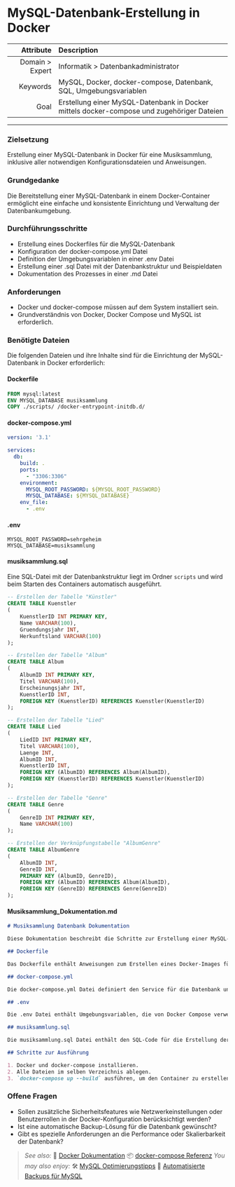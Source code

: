 # MySQL-Datenbank-Erstellung in Docker

|Attribute|Description|
|--:|:--|
|Domain > Expert|Informatik > Datenbankadministrator|
|Keywords|MySQL, Docker, docker-compose, Datenbank, SQL, Umgebungsvariablen|
|Goal|Erstellung einer MySQL-Datenbank in Docker mittels docker-compose und zugehöriger Dateien|

---

### Zielsetzung

Erstellung einer MySQL-Datenbank in Docker für eine Musiksammlung, inklusive aller notwendigen Konfigurationsdateien und Anweisungen.

### Grundgedanke

Die Bereitstellung einer MySQL-Datenbank in einem Docker-Container ermöglicht eine einfache und konsistente Einrichtung und Verwaltung der Datenbankumgebung.

### Durchführungsschritte

- Erstellung eines Dockerfiles für die MySQL-Datenbank
- Konfiguration der docker-compose.yml Datei
- Definition der Umgebungsvariablen in einer .env Datei
- Erstellung einer .sql Datei mit der Datenbankstruktur und Beispieldaten
- Dokumentation des Prozesses in einer .md Datei

### Anforderungen

- Docker und docker-compose müssen auf dem System installiert sein.
- Grundverständnis von Docker, Docker Compose und MySQL ist erforderlich.

### Benötigte Dateien

Die folgenden Dateien und ihre Inhalte sind für die Einrichtung der MySQL-Datenbank in Docker erforderlich:

#### Dockerfile

```dockerfile
FROM mysql:latest
ENV MYSQL_DATABASE musiksammlung
COPY ./scripts/ /docker-entrypoint-initdb.d/
```

#### docker-compose.yml

```yaml
version: '3.1'

services:
  db:
    build: .
    ports:
      - "3306:3306"
    environment:
      MYSQL_ROOT_PASSWORD: ${MYSQL_ROOT_PASSWORD}
      MYSQL_DATABASE: ${MYSQL_DATABASE}
    env_file:
      - .env
```

#### .env

```env
MYSQL_ROOT_PASSWORD=sehrgeheim
MYSQL_DATABASE=musiksammlung
```

#### musiksammlung.sql

Eine SQL-Datei mit der Datenbankstruktur liegt im Ordner `scripts` und wird beim Starten des Containers automatisch ausgeführt.

```sql
-- Erstellen der Tabelle "Künstler"
CREATE TABLE Kuenstler
(
    KuenstlerID INT PRIMARY KEY,
    Name VARCHAR(100),
    Gruendungsjahr INT,
    Herkunftsland VARCHAR(100)
);

-- Erstellen der Tabelle "Album"
CREATE TABLE Album
(
    AlbumID INT PRIMARY KEY,
    Titel VARCHAR(100),
    Erscheinungsjahr INT,
    KuenstlerID INT,
    FOREIGN KEY (KuenstlerID) REFERENCES Kuenstler(KuenstlerID)
);

-- Erstellen der Tabelle "Lied"
CREATE TABLE Lied
(
    LiedID INT PRIMARY KEY,
    Titel VARCHAR(100),
    Laenge INT,
    AlbumID INT,
    KuenstlerID INT,
    FOREIGN KEY (AlbumID) REFERENCES Album(AlbumID),
    FOREIGN KEY (KuenstlerID) REFERENCES Kuenstler(KuenstlerID)
);

-- Erstellen der Tabelle "Genre"
CREATE TABLE Genre
(
    GenreID INT PRIMARY KEY,
    Name VARCHAR(100)
);

-- Erstellen der Verknüpfungstabelle "AlbumGenre"
CREATE TABLE AlbumGenre
(
    AlbumID INT,
    GenreID INT,
    PRIMARY KEY (AlbumID, GenreID),
    FOREIGN KEY (AlbumID) REFERENCES Album(AlbumID),
    FOREIGN KEY (GenreID) REFERENCES Genre(GenreID)
);
```

#### Musiksammlung_Dokumentation.md

```markdown
# Musiksammlung Datenbank Dokumentation

Diese Dokumentation beschreibt die Schritte zur Erstellung einer MySQL-Datenbank für eine Musiksammlung in Docker.

## Dockerfile

Das Dockerfile enthält Anweisungen zum Erstellen eines Docker-Images für die MySQL-Datenbank.

## docker-compose.yml

Die docker-compose.yml Datei definiert den Service für die Datenbank und verwendet das Dockerfile für den Build-Prozess.

## .env

Die .env Datei enthält Umgebungsvariablen, die von Docker Compose verwendet werden.

## musiksammlung.sql

Die musiksammlung.sql Datei enthält den SQL-Code für die Erstellung der Datenbankstruktur und das Einfügen von Beispieldaten.

## Schritte zur Ausführung

1. Docker und docker-compose installieren.
2. Alle Dateien im selben Verzeichnis ablegen.
3. `docker-compose up --build` ausführen, um den Container zu erstellen und zu starten.

```

### Offene Fragen

- Sollen zusätzliche Sicherheitsfeatures wie Netzwerkeinstellungen oder Benutzerrollen in der Docker-Konfiguration berücksichtigt werden?
- Ist eine automatische Backup-Lösung für die Datenbank gewünscht?
- Gibt es spezielle Anforderungen an die Performance oder Skalierbarkeit der Datenbank?

> _See also:_
> 🐳 [Docker Dokumentation](https://www.google.com/search?q=Docker+Dokumentation)
> 📦 [docker-compose Referenz](https://www.google.com/search?q=docker-compose+Referenz)
> _You may also enjoy:_
> 🛠️ [MySQL Optimierungstipps](https://www.google.com/search?q=MySQL+Optimierungstipps)
> 🔄 [Automatisierte Backups für MySQL](https://www.google.com/search?q=Automatisierte+Backups+f%C3%BCr+MySQL)
